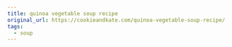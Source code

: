 ```yaml
---
title: quinoa vegetable soup recipe
original_url: https://cookieandkate.com/quinoa-vegetable-soup-recipe/
tags: 
  - soup
---
```

